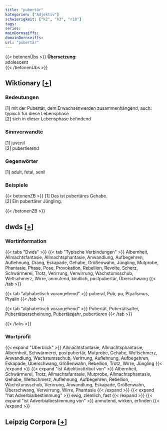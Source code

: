 ```yaml
---
title: "pubertär"
kategorien: ["Adjektiv"]
schwierigkeit: ["k2", "h3", "r18"]
tags:
series:
mainDornseiffs:
domainDornseiffs:
url: "pubertär"
---
```


{{< betonenÜbs >}}
**Übersetzung:**  
adolescent  
{{< /betonenÜbs >}}

## Wiktionary [[+](https://de.wiktionary.org/wiki/pubertär)]

### Bedeutungen
[1] mit der Pubertät, dem Erwachsenwerden zusammenhängend, auch: typisch für diese Lebensphase  
[2] sich in dieser Lebensphase befindend  

### Sinnverwandte
[1] juvenil  
[2] pubertierend  

### Gegenwörter
[1] adult, fetal, senil  

### Beispiele
{{< betonenZB >}}
[1] Das ist pubertäres Gehabe.  
[2] Ein pubertärer Jüngling.  

{{< /betonenZB >}}


## dwds [[+](https://www.dwds.de/wb/pubertär)]

### Wortinformation
{{< tabs "Dwds" >}}
{{< tab "Typische Verbindungen" >}}
Albernheit, Allmachtsfantasie, Allmachtsphantasie, Anwandlung, Aufbegehren, Auflehnung, Drang, Eskapade, Gehabe, Größenwahn, Jüngling, Mutprobe, Phantasie, Phase, Pose, Provokation, Rebellion, Revolte, Scherz, Schwärmerei, Trotz, Verirrung, Verwirrung, Wachstumsschub, Weltschmerz, Wirre, anmutend, kindlich, postpubertär, Überschwang
{{< /tab >}}

{{< tab "alphabetisch vorangehend" >}}
puberal, Pub, pu, Ptyalismus, Ptyalin
{{< /tab >}}

{{< tab "alphabetisch vorangehend" >}}
Pubertät, Pubertätsalter, Pubertätserscheinung, Pubertätsjahr, pubertieren
{{< /tab >}}

{{< /tabs >}}

### Wortprofil
{{< expand "Überblick" >}} Allmachtsfantasie, Allmachtsphantasie, Albernheit, Schwärmerei, postpubertär, Mutprobe, Gehabe, Weltschmerz, Anwandlung, Wachstumsschub, Verirrung, Auflehnung, Aufbegehren, Eskapade, Überschwang, Größenwahn, Rebellion, Trotz, Wirre, Jüngling {{< /expand >}}
{{< expand "ist Adjektivattribut von" >}} Albernheit, Schwärmerei, Trotz, Allmachtsfantasie, Mutprobe, Allmachtsphantasie, Gehabe, Weltschmerz, Auflehnung, Aufbegehren, Rebellion, Wachstumsschub, Verirrung, Anwandlung, Eskapade, Größenwahn, Überschwang, Verwirrung, Wirre, Phantasie {{< /expand >}}
{{< expand "hat Adverbialbestimmung" >}} ewig, ziemlich, fast {{< /expand >}}
{{< expand "ist Adverbialbestimmung von" >}} anmutend, wirken, erfinden {{< /expand >}}

## Leipzig Corpora [[+](https://corpora.uni-leipzig.de/en/res?word=pubertär&corpusId=deu_newscrawl-public_2018)]

